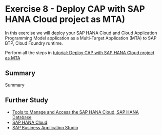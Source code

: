 # Exercise 8 - Deploy CAP with SAP HANA Cloud project as MTA)

In this exercise we will deploy your SAP HANA Cloud and Cloud Application Programming Model application as a Multi-Target Application (MTA) to SAP BTP, Cloud Foundry runtime.

Perform all the steps in [tutorial: Deploy CAP with SAP HANA Cloud project as MTA](https://developers.sap.com/tutorials/hana-cloud-cap-deploy-mta.html)

## Summary

Summary

## Further Study

* [Tools to Manage and Access the SAP HANA Cloud, SAP HANA Database](https://developers.sap.com/tutorials/hana-cloud-mission-trial-3.html)
* [SAP HANA Cloud](https://community.sap.com/topics/hana)
* [SAP Business Application Studio](https://community.sap.com/topics/business-application-studio)